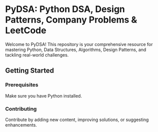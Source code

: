 # PyDSA: Python DSA, Design Patterns, Company Problems & LeetCode

Welcome to PyDSA! This repository is your comprehensive resource for mastering Python, Data Structures, Algorithms, Design Patterns, and tackling real-world challenges.

## Getting Started

### Prerequisites

Make sure you have Python installed.

 ###  Contributing
Contribute by adding new content, improving solutions, or suggesting enhancements. 

